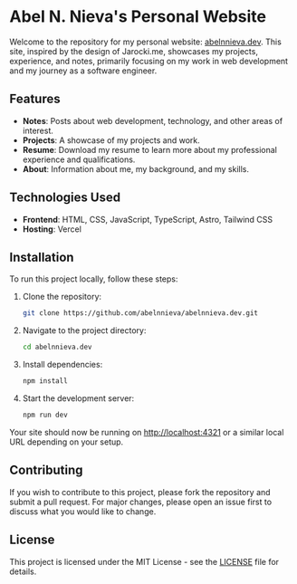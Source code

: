 # Abel N. Nieva's Personal Website

Welcome to the repository for my personal website: [abelnnieva.dev](https://abelnnieva.dev). This site, inspired by the design of Jarocki.me, showcases my projects, experience, and notes, primarily focusing on my work in web development and my journey as a software engineer.

## Features

- **Notes**: Posts about web development, technology, and other areas of interest.
- **Projects**: A showcase of my projects and work.
- **Resume**: Download my resume to learn more about my professional experience and qualifications.
- **About**: Information about me, my background, and my skills.

## Technologies Used

- **Frontend**: HTML, CSS, JavaScript, TypeScript, Astro, Tailwind CSS
- **Hosting**: Vercel

## Installation

To run this project locally, follow these steps:

1. Clone the repository:
   ```bash
   git clone https://github.com/abelnnieva/abelnnieva.dev.git
   ```
2. Navigate to the project directory:
   ```bash
   cd abelnnieva.dev
   ```
3. Install dependencies:
   ```bash
   npm install
   ```
4. Start the development server:
   ```bash
   npm run dev
   ```

Your site should now be running on [http://localhost:4321](http://localhost:4321) or a similar local URL depending on your setup.

## Contributing

If you wish to contribute to this project, please fork the repository and submit a pull request. For major changes, please open an issue first to discuss what you would like to change.

## License

This project is licensed under the MIT License - see the [LICENSE](LICENSE) file for details.
